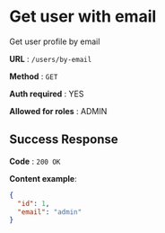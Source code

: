 # Get user with email

Get user profile by email

**URL** : `/users/by-email`

**Method** : `GET`

**Auth required** : YES

**Allowed for roles** : ADMIN

## Success Response

**Code** : `200 OK`

**Content example**:

```json
{
  "id": 1,
  "email": "admin"
}
```